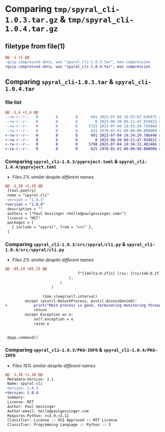 # Comparing `tmp/spyral_cli-1.0.3.tar.gz` & `tmp/spyral_cli-1.0.4.tar.gz`

## filetype from file(1)

```diff
@@ -1 +1 @@
-gzip compressed data, was "spyral_cli-1.0.3.tar", max compression
+gzip compressed data, was "spyral_cli-1.0.4.tar", max compression
```

## Comparing `spyral_cli-1.0.3.tar` & `spyral_cli-1.0.4.tar`

### file list

```diff
@@ -1,4 +1,4 @@
--rw-r--r--   0        0        0      691 2023-07-04 18:55:07.636875 spyral_cli-1.0.3/pyproject.toml
--rw-r--r--   0        0        0        0 2023-06-30 09:21:47.934822 spyral_cli-1.0.3/src/spyral/__init__.py
--rw-r--r--   0        0        0     5725 2023-07-04 18:55:39.755060 spyral_cli-1.0.3/src/spyral/cli.py
--rw-r--r--   0        0        0      625 1970-01-01 00:00:00.000000 spyral_cli-1.0.3/PKG-INFO
+-rw-r--r--   0        0        0      691 2023-07-04 19:34:29.786440 spyral_cli-1.0.4/pyproject.toml
+-rw-r--r--   0        0        0        0 2023-06-30 09:21:47.934822 spyral_cli-1.0.4/src/spyral/__init__.py
+-rw-r--r--   0        0        0     5798 2023-07-04 19:34:21.402466 spyral_cli-1.0.4/src/spyral/cli.py
+-rw-r--r--   0        0        0      625 1970-01-01 00:00:00.000000 spyral_cli-1.0.4/PKG-INFO
```

### Comparing `spyral_cli-1.0.3/pyproject.toml` & `spyral_cli-1.0.4/pyproject.toml`

 * *Files 2% similar despite different names*

```diff
@@ -1,10 +1,10 @@
 [tool.poetry]
 name = "spyral-cli"
-version = "1.0.3"
+version = "1.0.4"
 description = ""
 authors = ["Paul Gessinger <hello@paulgessinger.com>"]
 license = "MIT"
 packages = [
   { include = "spyral", from = "src" },
 ]
```

### Comparing `spyral_cli-1.0.3/src/spyral/cli.py` & `spyral_cli-1.0.4/src/spyral/cli.py`

 * *Files 2% similar despite different names*

```diff
@@ -85,14 +85,15 @@
                                 f"[{delta:8.2f}s] [rss: {rss/1e6:8.2f}M, max: {self.max_rss/1e6:8.2f}M] [vms: {vms/1e6:8.2f}M, max: {self.max_vms/1e6:8.2f}M]"
                             ),
                         )
                     )
 
                 time.sleep(self.interval)
         except (psutil.NoSuchProcess, psutil.AccessDenied):
+            print("Main process is gone, terminating monitoring thread")
             return
         except Exception as e:
             self.exception = e
             raise e
 
 
 @app.command()
```

### Comparing `spyral_cli-1.0.3/PKG-INFO` & `spyral_cli-1.0.4/PKG-INFO`

 * *Files 15% similar despite different names*

```diff
@@ -1,10 +1,10 @@
 Metadata-Version: 2.1
 Name: spyral-cli
-Version: 1.0.3
+Version: 1.0.4
 Summary: 
 License: MIT
 Author: Paul Gessinger
 Author-email: hello@paulgessinger.com
 Requires-Python: >=3.9,<3.12
 Classifier: License :: OSI Approved :: MIT License
 Classifier: Programming Language :: Python :: 3
```

